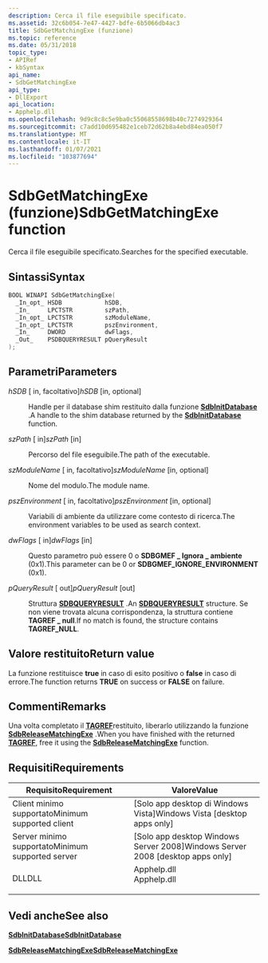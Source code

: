 ```yaml
---
description: Cerca il file eseguibile specificato.
ms.assetid: 32c6b054-7e47-4427-bdfe-6b5066db4ac3
title: SdbGetMatchingExe (funzione)
ms.topic: reference
ms.date: 05/31/2018
topic_type:
- APIRef
- kbSyntax
api_name:
- SdbGetMatchingExe
api_type:
- DllExport
api_location:
- Apphelp.dll
ms.openlocfilehash: 9d9c8c8c5e9ba0c55068558698b40c7274929364
ms.sourcegitcommit: c7add10d695482e1ceb72d62b8a4ebd84ea050f7
ms.translationtype: MT
ms.contentlocale: it-IT
ms.lasthandoff: 01/07/2021
ms.locfileid: "103877694"
---
```

# <a name="sdbgetmatchingexe-function"></a><span data-ttu-id="7ff94-103">SdbGetMatchingExe (funzione)</span><span class="sxs-lookup"><span data-stu-id="7ff94-103">SdbGetMatchingExe function</span></span>

<span data-ttu-id="7ff94-104">Cerca il file eseguibile specificato.</span><span class="sxs-lookup"><span data-stu-id="7ff94-104">Searches for the specified executable.</span></span>

## <a name="syntax"></a><span data-ttu-id="7ff94-105">Sintassi</span><span class="sxs-lookup"><span data-stu-id="7ff94-105">Syntax</span></span>


```C++
BOOL WINAPI SdbGetMatchingExe(
  _In_opt_ HSDB            hSDB,
  _In_     LPCTSTR         szPath,
  _In_opt_ LPCTSTR         szModuleName,
  _In_opt_ LPCTSTR         pszEnvironment,
  _In_     DWORD           dwFlags,
  _Out_    PSDBQUERYRESULT pQueryResult
);
```



## <a name="parameters"></a><span data-ttu-id="7ff94-106">Parametri</span><span class="sxs-lookup"><span data-stu-id="7ff94-106">Parameters</span></span>

<dl> <dt>

<span data-ttu-id="7ff94-107">*hSDB* \[ in, facoltativo\]</span><span class="sxs-lookup"><span data-stu-id="7ff94-107">*hSDB* \[in, optional\]</span></span>
</dt> <dd>

<span data-ttu-id="7ff94-108">Handle per il database shim restituito dalla funzione [**SdbInitDatabase**](sdbinitdatabase.md) .</span><span class="sxs-lookup"><span data-stu-id="7ff94-108">A handle to the shim database returned by the [**SdbInitDatabase**](sdbinitdatabase.md) function.</span></span>

</dd> <dt>

<span data-ttu-id="7ff94-109">*szPath* \[ in\]</span><span class="sxs-lookup"><span data-stu-id="7ff94-109">*szPath* \[in\]</span></span>
</dt> <dd>

<span data-ttu-id="7ff94-110">Percorso del file eseguibile.</span><span class="sxs-lookup"><span data-stu-id="7ff94-110">The path of the executable.</span></span>

</dd> <dt>

<span data-ttu-id="7ff94-111">*szModuleName* \[ in, facoltativo\]</span><span class="sxs-lookup"><span data-stu-id="7ff94-111">*szModuleName* \[in, optional\]</span></span>
</dt> <dd>

<span data-ttu-id="7ff94-112">Nome del modulo.</span><span class="sxs-lookup"><span data-stu-id="7ff94-112">The module name.</span></span>

</dd> <dt>

<span data-ttu-id="7ff94-113">*pszEnvironment* \[ in, facoltativo\]</span><span class="sxs-lookup"><span data-stu-id="7ff94-113">*pszEnvironment* \[in, optional\]</span></span>
</dt> <dd>

<span data-ttu-id="7ff94-114">Variabili di ambiente da utilizzare come contesto di ricerca.</span><span class="sxs-lookup"><span data-stu-id="7ff94-114">The environment variables to be used as search context.</span></span>

</dd> <dt>

<span data-ttu-id="7ff94-115">*dwFlags* \[ in\]</span><span class="sxs-lookup"><span data-stu-id="7ff94-115">*dwFlags* \[in\]</span></span>
</dt> <dd>

<span data-ttu-id="7ff94-116">Questo parametro può essere 0 o **SDBGMEF \_ Ignora \_ ambiente** (0x1).</span><span class="sxs-lookup"><span data-stu-id="7ff94-116">This parameter can be 0 or **SDBGMEF\_IGNORE\_ENVIRONMENT** (0x1).</span></span>

</dd> <dt>

<span data-ttu-id="7ff94-117">*pQueryResult* \[ out\]</span><span class="sxs-lookup"><span data-stu-id="7ff94-117">*pQueryResult* \[out\]</span></span>
</dt> <dd>

<span data-ttu-id="7ff94-118">Struttura [**SDBQUERYRESULT**](sdbqueryresult.md) .</span><span class="sxs-lookup"><span data-stu-id="7ff94-118">An [**SDBQUERYRESULT**](sdbqueryresult.md) structure.</span></span> <span data-ttu-id="7ff94-119">Se non viene trovata alcuna corrispondenza, la struttura contiene **TAGREF \_ null**.</span><span class="sxs-lookup"><span data-stu-id="7ff94-119">If no match is found, the structure contains **TAGREF\_NULL**.</span></span>

</dd> </dl>

## <a name="return-value"></a><span data-ttu-id="7ff94-120">Valore restituito</span><span class="sxs-lookup"><span data-stu-id="7ff94-120">Return value</span></span>

<span data-ttu-id="7ff94-121">La funzione restituisce **true** in caso di esito positivo o **false** in caso di errore.</span><span class="sxs-lookup"><span data-stu-id="7ff94-121">The function returns **TRUE** on success or **FALSE** on failure.</span></span>

## <a name="remarks"></a><span data-ttu-id="7ff94-122">Commenti</span><span class="sxs-lookup"><span data-stu-id="7ff94-122">Remarks</span></span>

<span data-ttu-id="7ff94-123">Una volta completato il [**TAGREF**](tagref.md)restituito, liberarlo utilizzando la funzione [**SdbReleaseMatchingExe**](sdbreleasematchingexe.md) .</span><span class="sxs-lookup"><span data-stu-id="7ff94-123">When you have finished with the returned [**TAGREF**](tagref.md), free it using the [**SdbReleaseMatchingExe**](sdbreleasematchingexe.md) function.</span></span>

## <a name="requirements"></a><span data-ttu-id="7ff94-124">Requisiti</span><span class="sxs-lookup"><span data-stu-id="7ff94-124">Requirements</span></span>



| <span data-ttu-id="7ff94-125">Requisito</span><span class="sxs-lookup"><span data-stu-id="7ff94-125">Requirement</span></span> | <span data-ttu-id="7ff94-126">Valore</span><span class="sxs-lookup"><span data-stu-id="7ff94-126">Value</span></span> |
|-------------------------------------|----------------------------------------------------------------------------------------|
| <span data-ttu-id="7ff94-127">Client minimo supportato</span><span class="sxs-lookup"><span data-stu-id="7ff94-127">Minimum supported client</span></span><br/> | <span data-ttu-id="7ff94-128">\[Solo app desktop di Windows Vista\]</span><span class="sxs-lookup"><span data-stu-id="7ff94-128">Windows Vista \[desktop apps only\]</span></span><br/>                                         |
| <span data-ttu-id="7ff94-129">Server minimo supportato</span><span class="sxs-lookup"><span data-stu-id="7ff94-129">Minimum supported server</span></span><br/> | <span data-ttu-id="7ff94-130">\[Solo app desktop Windows Server 2008\]</span><span class="sxs-lookup"><span data-stu-id="7ff94-130">Windows Server 2008 \[desktop apps only\]</span></span><br/>                                   |
| <span data-ttu-id="7ff94-131">DLL</span><span class="sxs-lookup"><span data-stu-id="7ff94-131">DLL</span></span><br/>                      | <dl> <span data-ttu-id="7ff94-132"><dt>Apphelp.dll</dt></span><span class="sxs-lookup"><span data-stu-id="7ff94-132"><dt>Apphelp.dll</dt></span></span> </dl> |



## <a name="see-also"></a><span data-ttu-id="7ff94-133">Vedi anche</span><span class="sxs-lookup"><span data-stu-id="7ff94-133">See also</span></span>

<dl> <dt>

[<span data-ttu-id="7ff94-134">**SdbInitDatabase**</span><span class="sxs-lookup"><span data-stu-id="7ff94-134">**SdbInitDatabase**</span></span>](sdbinitdatabase.md)
</dt> <dt>

[<span data-ttu-id="7ff94-135">**SdbReleaseMatchingExe**</span><span class="sxs-lookup"><span data-stu-id="7ff94-135">**SdbReleaseMatchingExe**</span></span>](sdbreleasematchingexe.md)
</dt> </dl>

 

 




